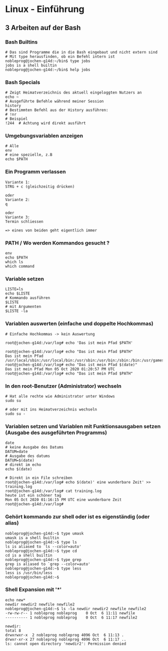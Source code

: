 # Linux - Einführung 

## 3 Arbeiten auf der Bash 

### Bash Builtins 

```
# Das sind Programme die in die Bash eingebaut und nicht extern sind 
# Mit type herausfinden, ob ein Befehl intern ist 
nobleprog@jochen-g14d:~/bin$ type jobs
jobs is a shell builtin
nobleprog@jochen-g14d:~/bin$ help jobs

```

### Bash Specials 

```
# Zeigt Heimatverzeichnis des aktuell eingeloggten Nutzers an 
echo ~
# Ausgeführte Befehle während meiner Session 
history 
# Bestimmten Befehl aus der History ausführen:
# !nr 
# Beispiel 
!244  # Achtung wird direkt ausführt 
```

### Umgebungsvariablen anzeigen 

```
# Alle 
env 
# eine spezielle, z.B 
echo $PATH 
```

### Ein Programm verlassen 

```
Variante 1: 
STRG + c (gleichzeitig drücken) 

oder
Variante 2:
q 

oder 
Variante 3:
Termin schliessen 

=> eines von beiden geht eigentlich immer 
```

### PATH / Wo werden Kommandos gesucht ? 

```
env
echo $PATH 
which ls 
which command 
```

### Variable setzen 

```
LISTE=ls 
echo $LISTE 
# Kommando ausführen 
$LISTE 
# mit Argumenten 
$LISTE -la 
```

### Variablen auswerten (einfache und doppelte Hochkommas)

```
# Einfache Hochkommas -> kein Auswertung 

root@jochen-g14d:/var/log# echo 'Das ist mein Pfad $PATH' 

root@jochen-g14d:/var/log# echo "Das ist mein Pfad $PATH" 
Das ist mein Pfad /usr/local/sbin:/usr/local/bin:/usr/sbin:/usr/bin:/sbin:/bin:/usr/games:/usr/local/games
root@jochen-g14d:/var/log# echo "Das ist mein Pfad $(date)" 
Das ist mein Pfad Mon 05 Oct 2020 01:20:57 PM UTC
root@jochen-g14d:/var/log# echo "Das ist mein Pfad $PATH" 
```

### In den root-Benutzer (Administrator) wechseln 


```
# Hat alle rechte wie Administrator unter Windows 
sudo su 

# oder mit ins Heimatverzeichnis wechseln
sudo su -
```

### Variablen setzen und Variablen mit Funktionsausgaben setzen (Ausgabe des ausgeführten Programms) 

```
date 
# keine Ausgabe des Datums 
DATUM=date
# Ausgabe des datums 
DATUM=$(date) 
# direkt im echo 
echo $(date) 
```

```
# Direkt in ein File schreiben 
root@jochen-g14d:/var/log# echo $(date)' eine wunderbare Zeit' >> training.log 
root@jochen-g14d:/var/log# cat training.log
heute ist ein schöner tag
Mon 05 Oct 2020 01:16:15 PM UTC eine wunderbare Zeit
root@jochen-g14d:/var/log# 
```

### Gehört kommando zur shell oder ist es eigenständig (oder alias) 

```
nobleprog@jochen-g14d:~$ type umask
umask is a shell builtin
nobleprog@jochen-g14d:~$ type ls
ls is aliased to `ls --color=auto'
nobleprog@jochen-g14d:~$ type cd
cd is a shell builtin
nobleprog@jochen-g14d:~$ type grep
grep is aliased to `grep --color=auto'
nobleprog@jochen-g14d:~$ type less
less is /usr/bin/less
nobleprog@jochen-g14d:~$ 
```

### Shell Expansion mit '*' 

```
echo new*
newdir newdir2 newfile newfile2
nobleprog@jochen-g14d:~$ ls -la newdir newdir2 newfile newfile2 
-rw-rw-r-- 1 nobleprog nobleprog    0 Oct  6 11:11 newfile
---------- 1 nobleprog nobleprog    0 Oct  6 11:17 newfile2

newdir:
total 8
drwxrwxr-x  2 nobleprog nobleprog 4096 Oct  6 11:13 .
drwxr-xr-x 27 nobleprog nobleprog 4096 Oct  6 11:17 ..
ls: cannot open directory 'newdir2': Permission denied
```
